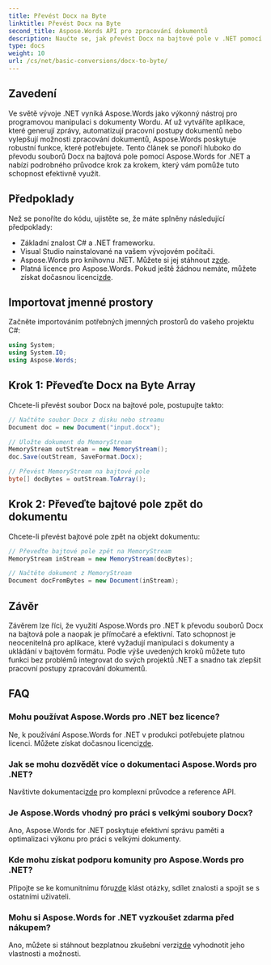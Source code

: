 ```yaml
---
title: Převést Docx na Byte
linktitle: Převést Docx na Byte
second_title: Aspose.Words API pro zpracování dokumentů
description: Naučte se, jak převést Docx na bajtové pole v .NET pomocí Aspose.Words pro efektivní zpracování dokumentů. Včetně průvodce krok za krokem.
type: docs
weight: 10
url: /cs/net/basic-conversions/docx-to-byte/
---
```

## Zavedení

Ve světě vývoje .NET vyniká Aspose.Words jako výkonný nástroj pro programovou manipulaci s dokumenty Wordu. Ať už vytváříte aplikace, které generují zprávy, automatizují pracovní postupy dokumentů nebo vylepšují možnosti zpracování dokumentů, Aspose.Words poskytuje robustní funkce, které potřebujete. Tento článek se ponoří hluboko do převodu souborů Docx na bajtová pole pomocí Aspose.Words for .NET a nabízí podrobného průvodce krok za krokem, který vám pomůže tuto schopnost efektivně využít.

## Předpoklady

Než se ponoříte do kódu, ujistěte se, že máte splněny následující předpoklady:
- Základní znalost C# a .NET frameworku.
- Visual Studio nainstalované na vašem vývojovém počítači.
-  Aspose.Words pro knihovnu .NET. Můžete si jej stáhnout z[zde](https://releases.aspose.com/words/net/).
-  Platná licence pro Aspose.Words. Pokud ještě žádnou nemáte, můžete získat dočasnou licenci[zde](https://purchase.aspose.com/temporary-license/).

## Importovat jmenné prostory

Začněte importováním potřebných jmenných prostorů do vašeho projektu C#:
```csharp
using System;
using System.IO;
using Aspose.Words;
```

## Krok 1: Převeďte Docx na Byte Array

Chcete-li převést soubor Docx na bajtové pole, postupujte takto:
```csharp
// Načtěte soubor Docx z disku nebo streamu
Document doc = new Document("input.docx");

// Uložte dokument do MemoryStream
MemoryStream outStream = new MemoryStream();
doc.Save(outStream, SaveFormat.Docx);

// Převést MemoryStream na bajtové pole
byte[] docBytes = outStream.ToArray();
```

## Krok 2: Převeďte bajtové pole zpět do dokumentu

Chcete-li převést bajtové pole zpět na objekt dokumentu:
```csharp
// Převeďte bajtové pole zpět na MemoryStream
MemoryStream inStream = new MemoryStream(docBytes);

// Načtěte dokument z MemoryStream
Document docFromBytes = new Document(inStream);
```

## Závěr

Závěrem lze říci, že využití Aspose.Words pro .NET k převodu souborů Docx na bajtová pole a naopak je přímočaré a efektivní. Tato schopnost je neocenitelná pro aplikace, které vyžadují manipulaci s dokumenty a ukládání v bajtovém formátu. Podle výše uvedených kroků můžete tuto funkci bez problémů integrovat do svých projektů .NET a snadno tak zlepšit pracovní postupy zpracování dokumentů.

## FAQ

### Mohu používat Aspose.Words pro .NET bez licence?
Ne, k používání Aspose.Words for .NET v produkci potřebujete platnou licenci. Můžete získat dočasnou licenci[zde](https://purchase.aspose.com/temporary-license/).

### Jak se mohu dozvědět více o dokumentaci Aspose.Words pro .NET?
 Navštivte dokumentaci[zde](https://reference.aspose.com/words/net/) pro komplexní průvodce a reference API.

### Je Aspose.Words vhodný pro práci s velkými soubory Docx?
Ano, Aspose.Words for .NET poskytuje efektivní správu paměti a optimalizaci výkonu pro práci s velkými dokumenty.

### Kde mohu získat podporu komunity pro Aspose.Words pro .NET?
 Připojte se ke komunitnímu fóru[zde](https://forum.aspose.com/c/words/8) klást otázky, sdílet znalosti a spojit se s ostatními uživateli.

### Mohu si Aspose.Words for .NET vyzkoušet zdarma před nákupem?
 Ano, můžete si stáhnout bezplatnou zkušební verzi[zde](https://releases.aspose.com/) vyhodnotit jeho vlastnosti a možnosti.

